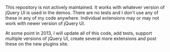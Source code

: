 This repository is not actively maintained. It works with whatever version of
jQuery UI is used in the demos. There are no tests and I don't use any of these
in any of my code anywhere. Individual extensions may or may not work with newer
version of jQuery UI.

At some point in 2013, I will update all of this code, add tests, support
multiple versions of jQuery UI, create several more extensions and post these
on the new plugins site.
